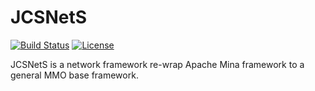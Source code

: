 # JCSNetS #

[![Build Status](https://travis-ci.com/jcs090218/JCSNetS.svg?branch=master)](https://travis-ci.com/jcs090218/JCSNetS)
[![License](https://img.shields.io/badge/License-Apache%202.0-blue.svg)](https://opensource.org/licenses/Apache-2.0)

JCSNetS is a network framework re-wrap Apache Mina framework to a
general MMO base framework. <br/><br/>
